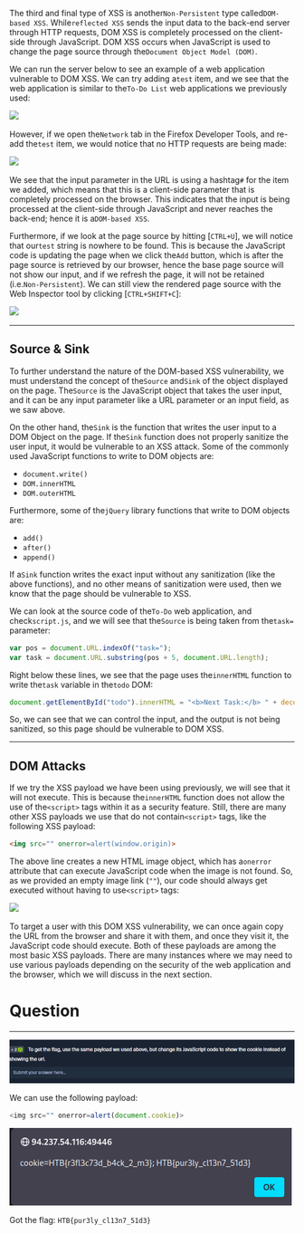 ﻿---
sticker: lucide//code
---
The third and final type of XSS is another`Non-Persistent` type called`DOM-based XSS`. While`reflected XSS` sends the input data to the back-end server through HTTP requests, DOM XSS is completely processed on the client-side through JavaScript. DOM XSS occurs when JavaScript is used to change the page source through the`Document Object Model (DOM)`.

We can run the server below to see an example of a web application vulnerable to DOM XSS. We can try adding a`test` item, and we see that the web application is similar to the`To-Do List` web applications we previously used:

 ![](https://academy.hackthebox.com/storage/modules/103/xss_dom_1.jpg)

However, if we open the`Network` tab in the Firefox Developer Tools, and re-add the`test` item, we would notice that no HTTP requests are being made:

 ![](https://academy.hackthebox.com/storage/modules/103/xss_dom_network.jpg)

We see that the input parameter in the URL is using a hashtag`#` for the item we added, which means that this is a client-side parameter that is completely processed on the browser. This indicates that the input is being processed at the client-side through JavaScript and never reaches the back-end; hence it is a`DOM-based XSS`.

Furthermore, if we look at the page source by hitting [`CTRL+U`], we will notice that our`test` string is nowhere to be found. This is because the JavaScript code is updating the page when we click the`Add` button, which is after the page source is retrieved by our browser, hence the base page source will not show our input, and if we refresh the page, it will not be retained (i.e.`Non-Persistent`). We can still view the rendered page source with the Web Inspector tool by clicking [`CTRL+SHIFT+C`]:

 ![](https://academy.hackthebox.com/storage/modules/103/xss_dom_inspector.jpg)

---

## Source & Sink

To further understand the nature of the DOM-based XSS vulnerability, we must understand the concept of the`Source` and`Sink` of the object displayed on the page. The`Source` is the JavaScript object that takes the user input, and it can be any input parameter like a URL parameter or an input field, as we saw above.

On the other hand, the`Sink` is the function that writes the user input to a DOM Object on the page. If the`Sink` function does not properly sanitize the user input, it would be vulnerable to an XSS attack. Some of the commonly used JavaScript functions to write to DOM objects are:

- `document.write()`
- `DOM.innerHTML`
- `DOM.outerHTML`

Furthermore, some of the`jQuery` library functions that write to DOM objects are:

- `add()`
- `after()`
- `append()`

If a`Sink` function writes the exact input without any sanitization (like the above functions), and no other means of sanitization were used, then we know that the page should be vulnerable to XSS.

We can look at the source code of the`To-Do` web application, and check`script.js`, and we will see that the`Source` is being taken from the`task=` parameter:



```javascript
var pos = document.URL.indexOf("task=");
var task = document.URL.substring(pos + 5, document.URL.length);
```

Right below these lines, we see that the page uses the`innerHTML` function to write the`task` variable in the`todo` DOM:



```javascript
document.getElementById("todo").innerHTML = "<b>Next Task:</b> " + decodeURIComponent(task);
```

So, we can see that we can control the input, and the output is not being sanitized, so this page should be vulnerable to DOM XSS.

---

## DOM Attacks

If we try the XSS payload we have been using previously, we will see that it will not execute. This is because the`innerHTML` function does not allow the use of the`<script>` tags within it as a security feature. Still, there are many other XSS payloads we use that do not contain`<script>` tags, like the following XSS payload:



```html
<img src="" onerror=alert(window.origin)>
```

The above line creates a new HTML image object, which has a`onerror` attribute that can execute JavaScript code when the image is not found. So, as we provided an empty image link (`""`), our code should always get executed without having to use`<script>` tags:


![](https://academy.hackthebox.com/storage/modules/103/xss_dom_alert.jpg)

To target a user with this DOM XSS vulnerability, we can once again copy the URL from the browser and share it with them, and once they visit it, the JavaScript code should execute. Both of these payloads are among the most basic XSS payloads. There are many instances where we may need to use various payloads depending on the security of the web application and the browser, which we will discuss in the next section.

# Question
----

![Pasted image 20250130164345.png](../../../../IMAGES/Pasted%20image%2020250130164345.png)

We can use the following payload:

```js
<img src="" onerror=alert(document.cookie)>
```

![Pasted image 20250130164432.png](../../../../IMAGES/Pasted%20image%2020250130164432.png)

Got the flag: `HTB{pur3ly_cl13n7_51d3}`




